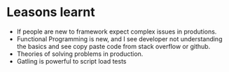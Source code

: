 # Leasons learnt
- If people are new to framework expect complex issues in produtions.
- Functional Programming is new, and I see developer not understanding the basics and see copy paste code from stack overflow or github.
- Theories of solving problems in production.
- Gatling is powerful to script load tests
